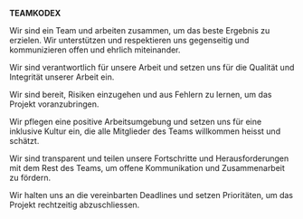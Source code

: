 **TEAMKODEX**

Wir sind ein Team und arbeiten zusammen, um das beste Ergebnis zu erzielen. Wir unterstützen und respektieren uns gegenseitig und kommunizieren offen und ehrlich miteinander.

Wir sind verantwortlich für unsere Arbeit und setzen uns für die Qualität und Integrität unserer Arbeit ein.

Wir sind bereit, Risiken einzugehen und aus Fehlern zu lernen, um das Projekt voranzubringen.

Wir pflegen eine positive Arbeitsumgebung und setzen uns für eine inklusive Kultur ein, die alle Mitglieder des Teams willkommen heisst und schätzt.

Wir sind transparent und teilen unsere Fortschritte und Herausforderungen mit dem Rest des Teams, um offene Kommunikation und Zusammenarbeit zu fördern.

Wir halten uns an die vereinbarten Deadlines und setzen Prioritäten, um das Projekt rechtzeitig abzuschliessen.
